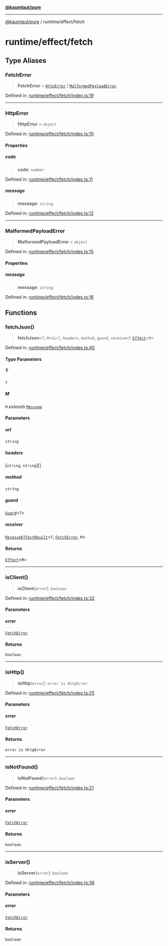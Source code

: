 [**@kaumlaut/pure**](../../README.md)

---

[@kaumlaut/pure](../../README.md) / runtime/effect/fetch

# runtime/effect/fetch

## Type Aliases

### FetchError

> **FetchError** = [`HttpError`](#httperror) \| [`MalformedPayloadError`](#malformedpayloaderror)

Defined in: [runtime/effect/fetch/index.ts:19](https://github.com/maxkaemmerer/pure/blob/71cc1d73c1a096a1d398321a0b488240723d1229/src/runtime/effect/fetch/index.ts#L19)

---

### HttpError

> **HttpError** = `object`

Defined in: [runtime/effect/fetch/index.ts:10](https://github.com/maxkaemmerer/pure/blob/71cc1d73c1a096a1d398321a0b488240723d1229/src/runtime/effect/fetch/index.ts#L10)

#### Properties

##### code

> **code**: `number`

Defined in: [runtime/effect/fetch/index.ts:11](https://github.com/maxkaemmerer/pure/blob/71cc1d73c1a096a1d398321a0b488240723d1229/src/runtime/effect/fetch/index.ts#L11)

##### message

> **message**: `string`

Defined in: [runtime/effect/fetch/index.ts:12](https://github.com/maxkaemmerer/pure/blob/71cc1d73c1a096a1d398321a0b488240723d1229/src/runtime/effect/fetch/index.ts#L12)

---

### MalformedPayloadError

> **MalformedPayloadError** = `object`

Defined in: [runtime/effect/fetch/index.ts:15](https://github.com/maxkaemmerer/pure/blob/71cc1d73c1a096a1d398321a0b488240723d1229/src/runtime/effect/fetch/index.ts#L15)

#### Properties

##### message

> **message**: `string`

Defined in: [runtime/effect/fetch/index.ts:16](https://github.com/maxkaemmerer/pure/blob/71cc1d73c1a096a1d398321a0b488240723d1229/src/runtime/effect/fetch/index.ts#L16)

## Functions

### fetchJson()

> **fetchJson**\<`T`, `M`\>(`url`, `headers`, `method`, `guard`, `receiver`): [`Effect`](../effect.md#effect)\<`M`\>

Defined in: [runtime/effect/fetch/index.ts:40](https://github.com/maxkaemmerer/pure/blob/71cc1d73c1a096a1d398321a0b488240723d1229/src/runtime/effect/fetch/index.ts#L40)

#### Type Parameters

##### T

`T`

##### M

`M` _extends_ [`Message`](../../runtime.md#message)

#### Parameters

##### url

`string`

##### headers

\[`string`, `string`\][]

##### method

`string`

##### guard

[`Guard`](../../guard.md#guard)\<`T`\>

##### receiver

[`ReceiveEffectResult`](../effect.md#receiveeffectresult)\<`T`, [`FetchError`](#fetcherror), `M`\>

#### Returns

[`Effect`](../effect.md#effect)\<`M`\>

---

### isClient()

> **isClient**(`error`): `boolean`

Defined in: [runtime/effect/fetch/index.ts:32](https://github.com/maxkaemmerer/pure/blob/71cc1d73c1a096a1d398321a0b488240723d1229/src/runtime/effect/fetch/index.ts#L32)

#### Parameters

##### error

[`FetchError`](#fetcherror)

#### Returns

`boolean`

---

### isHttp()

> **isHttp**(`error`): `error is HttpError`

Defined in: [runtime/effect/fetch/index.ts:25](https://github.com/maxkaemmerer/pure/blob/71cc1d73c1a096a1d398321a0b488240723d1229/src/runtime/effect/fetch/index.ts#L25)

#### Parameters

##### error

[`FetchError`](#fetcherror)

#### Returns

`error is HttpError`

---

### isNotFound()

> **isNotFound**(`error`): `boolean`

Defined in: [runtime/effect/fetch/index.ts:21](https://github.com/maxkaemmerer/pure/blob/71cc1d73c1a096a1d398321a0b488240723d1229/src/runtime/effect/fetch/index.ts#L21)

#### Parameters

##### error

[`FetchError`](#fetcherror)

#### Returns

`boolean`

---

### isServer()

> **isServer**(`error`): `boolean`

Defined in: [runtime/effect/fetch/index.ts:36](https://github.com/maxkaemmerer/pure/blob/71cc1d73c1a096a1d398321a0b488240723d1229/src/runtime/effect/fetch/index.ts#L36)

#### Parameters

##### error

[`FetchError`](#fetcherror)

#### Returns

`boolean`
